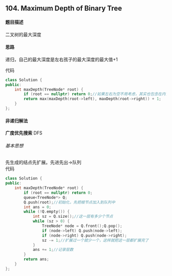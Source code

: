 ## 104. Maximum Depth of Binary Tree

#### 题目描述 
二叉树的最大深度

#### 思路 
递归，自己的最大深度是左右孩子的最大深度的最大值+1  

代码
```cpp
class Solution {
public:
    int maxDepth(TreeNode* root) {
        if (root == nullptr) return 0;//如果左右为空不用考虑，其实也包含在内了。
        return max(maxDepth(root->left), maxDepth(root->right)) + 1;
    }
};
```

#### 非递归解法
**广度优先搜索** DFS  
###### 基本思想 
先生成的结点先扩展。先进先出→队列  
代码
```cpp
class Solution {
public:
    int maxDepth(TreeNode* root) {
        if (root == nullptr) return 0;
        queue<TreeNode*> Q;
        Q.push(root);//初始化，先把根节点加入到队列中
        int ans = 0;
        while (!Q.empty()) {
            int sz = Q.size();//这一层有多少个节点
            while (sz > 0) {
                TreeNode* node = Q.front();Q.pop();
                if (node->left) Q.push(node->left);
                if (node->right) Q.push(node->right);
                sz -= 1;//扩展过一个就少一个，这样就把这一层都扩展完了
            }
            ans += 1;//记录层数
        } 
        return ans;
    }
};
```